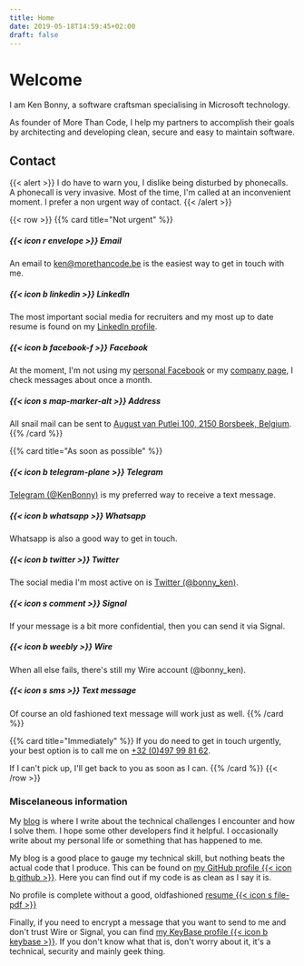 ```yaml
---
title: Home
date: 2019-05-18T14:59:45+02:00
draft: false
---
```


# Welcome
I am Ken Bonny, a software craftsman specialising in Microsoft technology. 

As founder of More Than Code, I help my partners to accomplish their goals 
by architecting and developing clean, secure and easy to maintain software.

## Contact
{{< alert >}}
I do have to warn you, I dislike being disturbed by phonecalls.<br />
A phonecall is very invasive. Most of the time, I'm called at an inconvenient moment. I prefer a non urgent way of contact.
{{< /alert >}}

{{< row >}}
{{% card title="Not urgent" %}}
##### {{< icon r envelope >}} Email
An email to [ken@morethancode.be](mailto:ken@morethancode.be) is the easiest way to get in touch with me.

##### {{< icon b linkedin >}} LinkedIn
The most important social media for recruiters and my most up to date resume is found on my [LinkedIn profile](https://www.linkedin.com/in/kenbonny/).

##### {{< icon b facebook-f >}} Facebook
At the moment, I'm not using my [personal Facebook](https://www.facebook.com/kenbonny1987) or my [company page](https://www.facebook.com/More-Than-Code-Comm-V-270796656734486/), I check messages about once a month.

##### {{< icon s map-marker-alt >}} Address
All snail mail can be sent to [August van Putlei 100, 2150 Borsbeek, Belgium](https://www.google.be/maps/place/August+van+Putlei+100,+2150+Borsbeek/).
{{% /card %}}

{{% card title="As soon as possible" %}}
##### {{< icon b telegram-plane >}} Telegram
[Telegram (@KenBonny)](https://telegram.me/KenBonny) is my preferred way to receive a text message.

##### {{< icon b whatsapp >}} Whatsapp
Whatsapp is also a good way to get in touch.

##### {{< icon b twitter >}} Twitter
The social media I'm most active on is [Twitter (@bonny_ken)](https://twitter.com/bonny_ken/).

##### {{< icon s comment >}} Signal
If your message is a bit more confidential, then you can send it via Signal.

##### {{< icon b weebly >}} Wire
When all else fails, there's still my Wire account (@bonny_ken).

##### {{< icon s sms >}} Text message
Of course an old fashioned text message will work just as well.
{{% /card %}}

{{% card title="Immediately" %}}
If you do need to get in touch urgently, your best option is to call me on [+32 (0)497 99 81 62](tel:+32497998162).

If I can't pick up, I'll get back to you as soon as I can.
{{% /card %}}
{{< /row >}}

### Miscelaneous information
My [blog](https://kenbonny.net/) is where I write about the technical challenges I encounter and how I solve them. I hope some other developers find it helpful. I occasionally write about my personal life or something that has happened to me.

My blog is a good place to gauge my technical skill, but nothing beats the actual code that I produce. This can be found on [my GitHub profile {{< icon b github >}}](https://github.com/KenBonny). Here you can find out if my code is as clean as I say it is.

No profile is complete without a good, oldfashioned [resume {{< icon s file-pdf >}}](documents/cv-ken-bonny.pdf)

Finally, if you need to encrypt a message that you want to send to me and don't trust Wire or Signal, you can find [my KeyBase profile {{< icon b keybase >}}](https://keybase.io/kenbonny). If you don't know what that is, don't worry about it, it's a technical, security and mainly geek thing.